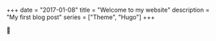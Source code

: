 +++
date = "2017-01-08"
title = "Welcome to my website"
description = "My first blog post"
series = ["Theme", "Hugo"]
+++

👋